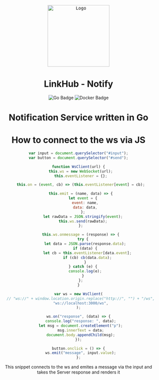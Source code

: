 <div align="center">
    <kbd>
    <img src="https://static.vecteezy.com/system/resources/previews/007/511/386/original/the-cute-octopus-is-smiling-clipart-trendy-doodle-style-vector.jpg" alt="Logo" height="200" width="200"/>
    </kbd>

# LinkHub - Notify

![Go Badge](https://img.shields.io/badge/Go-%2300ADD8?style=for-the-badge&logo=go&logoColor=white)
![Docker Badge](https://img.shields.io/badge/Docker-%234682B4?style=for-the-badge&logo=docker&logoColor=white)

# Notification Service written in Go

# How to connect to the ws via JS

```js
var input = document.querySelector("#input");
var button = document.querySelector("#send");

function WsClient(url) {
  this.ws = new WebSocket(url);
  this.eventListener = {};

  this.on = (event, cb) => (this.eventListener[event] = cb);

  this.emit = (name, data) => {
    let event = {
      event: name,
      data: data,
    };
    let rawData = JSON.stringify(event);
    this.ws.send(rawData);
  };

  this.ws.onmessage = (response) => {
    try {
      let data = JSON.parse(response.data);
      if (data) {
        let cb = this.eventListener[data.event];
        if (cb) cb(data.data);
      }
    } catch (e) {
      console.log(e);
    }
  };
}

var ws = new WsClient(
  // "ws://" + window.location.origin.replace("http://", "") + "/ws",
  "ws://localhost:3000/ws",
);

ws.on("response", (data) => {
  console.log("response: ", data);
  let msg = document.createElement("p");
  msg.innerText = data;
  document.body.appendChild(msg);
});

button.onclick = () => {
  ws.emit("message", input.value);
};
```

This snippet connects to the ws and emites a message via the input and takes the Server response and renders it

</div>
